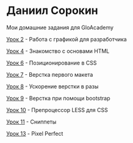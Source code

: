 

# Даниил Сорокин
Мои домашние задания для GloAcademy

[Урок 2](https://github.com/sorokinpix/sorokinpix.github.io/tree/main/lesson_2 "Моё домашнее задание урока №2") - Работа с графикой для разработчика

[Урок 4](https://sorokinpix.github.io/lesson_4/ "Моё домашнее задание урока №4") - Знакомство с основами HTML

[Урок 6](https://github.com/sorokinpix/sorokinpix.github.io/tree/main/lesson_6 "Моё домашнее задание урока №6") - Позиционирование в CSS

[Урок 7](https://sorokinpix.github.io/lesson_7/ "Моё домашнее задание урока №7") - Верстка первого макета

[Урок 8](https://sorokinpix.github.io/lesson_8/ "Моё домашнее задание урока №8") - Ускорение верстки в разы

[Урок 9](https://sorokinpix.github.io/lesson_9/ "Моё домашнее задание урока №9") - Верстка при помощи bootstrap

[Урок 10](https://github.com/sorokinpix/sorokinpix.github.io/tree/main/lesson_10/css "Моё домашнее задание урока №10") - Препроцессор LESS для CSS

[Урок 11](https://github.com/sorokinpix/sorokinpix.github.io/tree/main/lesson_11 "Моё домашнее задание урока №11") - Сниппеты

[Урок 13](sorokinpix.github.io/lesson_13 "Моё домашнее задание урока №13") - Pixel Perfect
